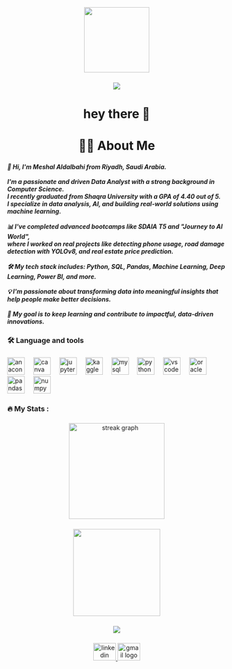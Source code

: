 <div align="center">
  <img height="150" src="https://media.giphy.com/media/TJP7EH5i1fB2rKeWbf/giphy.gif?cid=ecf05e47db358gllgkvyrzkb3p2kkkfk54bnk2gu84smpncl&ep=v1_gifs_search&rid=giphy.gif&ct=g"  />
</div>

###

<div align="center">
  <img src="https://visitor-badge.laobi.icu/badge?page_id=Meshal-css.Meshal-css&"  />
</div>

###

<h1 align="center">hey there 👋</h1>

###

<h1 align="center">👩‍💻  About Me</h1>

###

<h5 align="left">👋 Hi, I'm Meshal Aldalbahi from Riyadh, Saudi Arabia.<br><br>I'm a passionate and driven Data Analyst with a strong background in Computer Science.  <br>I recently graduated from Shaqra University with a GPA of 4.40 out of 5.  <br>I specialize in data analysis, AI, and building real-world solutions using machine learning.<br><br>📊 I've completed advanced bootcamps like SDAIA T5 and "Journey to AI World",  <br>where I worked on real projects like detecting phone usage, road damage detection with YOLOv8, and real estate price prediction.<br><br>🛠 My tech stack includes: Python, SQL, Pandas, Machine Learning, Deep Learning, Power BI, and more.<br><br>💡 I'm passionate about transforming data into meaningful insights that help people make better decisions.<br><br>🚀 My goal is to keep learning and contribute to impactful, data-driven innovations.</h5>

###

<h3 align="left">🛠 Language and tools</h3>

###

<div align="left">
  <img src="https://cdn.jsdelivr.net/gh/devicons/devicon/icons/anaconda/anaconda-original.svg" height="40" alt="anaconda logo"  />
  <img width="12" />
  <img src="https://cdn.jsdelivr.net/gh/devicons/devicon/icons/canva/canva-original.svg" height="40" alt="canva logo"  />
  <img width="12" />
  <img src="https://cdn.jsdelivr.net/gh/devicons/devicon/icons/jupyter/jupyter-original.svg" height="40" alt="jupyter logo"  />
  <img width="12" />
  <img src="https://cdn.jsdelivr.net/gh/devicons/devicon/icons/kaggle/kaggle-original.svg" height="40" alt="kaggle logo"  />
  <img width="12" />
  <img src="https://cdn.jsdelivr.net/gh/devicons/devicon/icons/mysql/mysql-original.svg" height="40" alt="mysql logo"  />
  <img width="12" />
  <img src="https://cdn.jsdelivr.net/gh/devicons/devicon/icons/python/python-original.svg" height="40" alt="python logo"  />
  <img width="12" />
  <img src="https://cdn.jsdelivr.net/gh/devicons/devicon/icons/vscode/vscode-original.svg" height="40" alt="vscode logo"  />
  <img width="12" />
  <img src="https://cdn.jsdelivr.net/gh/devicons/devicon/icons/oracle/oracle-original.svg" height="40" alt="oracle logo"  />
  <img width="12" />
  <img src="https://cdn.jsdelivr.net/gh/devicons/devicon/icons/pandas/pandas-original.svg" height="40" alt="pandas logo"  />
  <img width="12" />
  <img src="https://cdn.jsdelivr.net/gh/devicons/devicon/icons/numpy/numpy-original.svg" height="40" alt="numpy logo"  />
</div>

###

<h3 align="left">🔥   My Stats :</h3>

###

<div align="center">
  <img src="https://streak-stats.demolab.com?user=Meshal-css&locale=en&mode=daily&theme=dark&hide_border=false&border_radius=5&order=3" height="220" alt="streak graph"  />
</div>

###

<div align="center">
  <img height="200" src="https://media1.giphy.com/media/v1.Y2lkPTc5MGI3NjExaGZsdGJvdWo0cWYzYWt4ZG1ueWlvM2ZtbWRrN3I4bGZpbGhkZ2o4biZlcD12MV9pbnRlcm5hbF9naWZfYnlfaWQmY3Q9Zw/0hv8d4HrDVI6m7w7pF/giphy.gif"  />
</div>

###

<div align="center">
  <img src="https://profile-counter.glitch.me/Meshal-css/count.svg?"  />
</div>

###

<div align="center">
  <a href="https://www.linkedin.com/in/meshalaldalbahi" target="_blank">
    <img src="https://raw.githubusercontent.com/maurodesouza/profile-readme-generator/master/src/assets/icons/social/linkedin/default.svg" width="52" height="40" alt="linkedin logo"  />
  </a>
  <a href="meshal.sau.alotaibi@gmail.com" target="_blank">
    <img src="https://raw.githubusercontent.com/maurodesouza/profile-readme-generator/master/src/assets/icons/social/gmail/default.svg" width="52" height="40" alt="gmail logo"  />
  </a>
</div>

###
